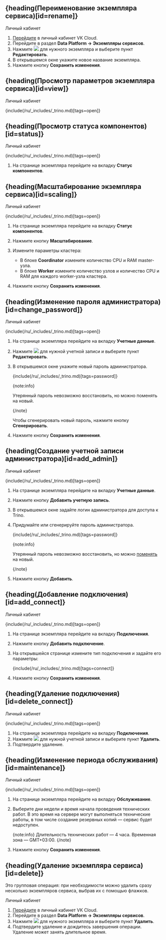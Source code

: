 ## {heading(Переименование экземпляра сервиса)[id=rename]}

<tabs>
<tablist>
<tab>Личный кабинет</tab>
</tablist>
<tabpanel>

1. [Перейдите](https://msk.cloud.vk.com/app/) в личный кабинет VK Cloud.
1. Перейдите в раздел **Data Platform → Экземпляры сервисов**.
1. Нажмите ![ ](/ru/assets/more-icon.svg "inline") для нужного экземпляра и выберите пункт **Редактировать**.
1. В открывшемся окне укажите новое название экземпляра.
1. Нажмите кнопку **Сохранить изменения**.

</tabpanel>
</tabs>

## {heading(Просмотр параметров экземпляра сервиса)[id=view]}

<tabs>
<tablist>
<tab>Личный кабинет</tab>
</tablist>
<tabpanel>

{include(/ru/_includes/_trino.md)[tags=open]}

</tabpanel>
</tabs>

## {heading(Просмотр статуса компонентов)[id=status]}

<tabs>
<tablist>
<tab>Личный кабинет</tab>
</tablist>
<tabpanel>

{include(/ru/_includes/_trino.md)[tags=open]}

1. На странице экземпляра перейдите на вкладку **Статус компонентов**.

</tabpanel>
</tabs>

## {heading(Масштабирование экземпляра сервиса)[id=scaling]}

<tabs>
<tablist>
<tab>Личный кабинет</tab>
</tablist>
<tabpanel>

{include(/ru/_includes/_trino.md)[tags=open]}

1. На странице экземпляра перейдите на вкладку **Статус компонентов**.
1. Нажмите кнопку **Масштабирование**.
1. Измените параметры кластера:

   - В блоке **Coordinator** измените количество CPU и RAM master-узла.
   - В блоке **Worker** измените количество узлов и количество CPU и RAM для каждого worker-узла кластера.
1. Нажмите кнопку **Сохранить изменения**.

</tabpanel>
</tabs>

## {heading(Изменение пароля администратора)[id=change_password]}

<tabs>
<tablist>
<tab>Личный кабинет</tab>
</tablist>
<tabpanel>

{include(/ru/_includes/_trino.md)[tags=open]}

1. На странице экземпляра перейдите на вкладку **Учетные данные**.
1. Нажмите ![ ](/ru/assets/more-icon.svg "inline") для нужной учетной записи и выберите пункт **Редактировать**.
1. В открывшемся окне укажите новый пароль администратора.

   {include(/ru/_includes/_trino.md)[tags=password]}

   {note:info}

   Утерянный пароль невозможно восстановить, но можно поменять на новый.

   {/note}

   Чтобы сгенерировать новый пароль, нажмите кнопку **Сгенерировать**.

1. Нажмите кнопку **Сохранить изменения**.

</tabpanel>
</tabs>

## {heading(Создание учетной записи администратора)[id=add_admin]}

<tabs>
<tablist>
<tab>Личный кабинет</tab>
</tablist>
<tabpanel>

{include(/ru/_includes/_trino.md)[tags=open]}

1. На странице экземпляра перейдите на вкладку **Учетные данные**.
1. Нажмите кнопку **Добавить учетную запись**.
1. В открывшемся окне задайте логин администратора для доступа к Trino.
1. Придумайте или сгенерируйте пароль администратора.

   {include(/ru/_includes/_trino.md)[tags=password]}

   {note:info}

   Утерянный пароль невозможно восстановить, но можно [поменять](#change_password) на новый.

   {/note}

1. Нажмите кнопку **Добавить**.

</tabpanel>
</tabs>

## {heading(Добавление подключения)[id=add_connect]}

<tabs>
<tablist>
<tab>Личный кабинет</tab>
</tablist>
<tabpanel>

{include(/ru/_includes/_trino.md)[tags=open]}

1. На странице экземпляра перейдите на вкладку **Подключения**.
1. Нажмите кнопку **Добавить подключение**.
1. На открывшейся странице измените тип подключения и задайте его параметры:

   {include(/ru/_includes/_trino.md)[tags=connect]}

1. Нажмите кнопку **Сохранить изменения**.

</tabpanel>
</tabs>

## {heading(Удаление подключения)[id=delete_connect]}

<tabs>
<tablist>
<tab>Личный кабинет</tab>
</tablist>
<tabpanel>

{include(/ru/_includes/_trino.md)[tags=open]}

1. На странице экземпляра перейдите на вкладку **Подключения**.
1. Нажмите ![ ](/ru/assets/more-icon.svg "inline") для нужной учетной записи и выберите пункт **Удалить**.
1. Подтвердите удаление.

</tabpanel>
</tabs>

## {heading(Изменение периода обслуживания)[id=maintenance]}

<tabs>
<tablist>
<tab>Личный кабинет</tab>
</tablist>
<tabpanel>

{include(/ru/_includes/_trino.md)[tags=open]}

1. На странице экземпляра перейдите на вкладку **Обслуживание**.
1. Выберите дни недели и время начала проведения технических работ. В это время на сервере могут выполняться технические работы, в том числе создание резервных копий — сервис будет недоступен.

   {note:info}
   Длительность технических работ — 4 часа. Временная зона — GMT+03:00. 
   {/note}

1. Нажмите кнопку **Сохранить изменения**.

</tabpanel>
</tabs>

## {heading(Удаление экземпляра сервиса)[id=delete]}

Это групповая операция: при необходимости можно удалить сразу несколько экземпляров сервиса, выбрав их с помощью флажков.

<tabs>
<tablist>
<tab>Личный кабинет</tab>
</tablist>
<tabpanel>

1. [Перейдите](https://msk.cloud.vk.com/app/) в личный кабинет VK Cloud.
1. Перейдите в раздел **Data Platform → Экземпляры сервисов**.
1. Нажмите ![ ](/ru/assets/more-icon.svg "inline") для нужного экземпляра и выберите пункт **Удалить**.
1. Подтвердите удаление и дождитесь завершения операции. Удаление может занять длительное время.

</tabpanel>
</tabs>
